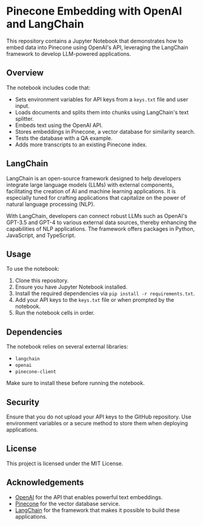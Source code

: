 # Pinecone Embedding with OpenAI and LangChain

This repository contains a Jupyter Notebook that demonstrates how to embed data into Pinecone using OpenAI's API, leveraging the LangChain framework to develop LLM-powered applications.

## Overview

The notebook includes code that:

- Sets environment variables for API keys from a `keys.txt` file and user input.
- Loads documents and splits them into chunks using LangChain's text splitter.
- Embeds text using the OpenAI API.
- Stores embeddings in Pinecone, a vector database for similarity search.
- Tests the database with a QA example.
- Adds more transcripts to an existing Pinecone index.

## LangChain

LangChain is an open-source framework designed to help developers integrate large language models (LLMs) with external components, facilitating the creation of AI and machine learning applications. It is especially tuned for crafting applications that capitalize on the power of natural language processing (NLP).

With LangChain, developers can connect robust LLMs such as OpenAI's GPT-3.5 and GPT-4 to various external data sources, thereby enhancing the capabilities of NLP applications. The framework offers packages in Python, JavaScript, and TypeScript.

## Usage

To use the notebook:

1. Clone this repository.
2. Ensure you have Jupyter Notebook installed.
3. Install the required dependencies via `pip install -r requirements.txt`.
4. Add your API keys to the `keys.txt` file or when prompted by the notebook.
5. Run the notebook cells in order.

## Dependencies

The notebook relies on several external libraries:

- `langchain`
- `openai`
- `pinecone-client`

Make sure to install these before running the notebook.

## Security
Ensure that you do not upload your API keys to the GitHub repository. Use environment variables or a secure method to store them when deploying applications.

## License

This project is licensed under the MIT License.

## Acknowledgements

- [OpenAI](https://openai.com/) for the API that enables powerful text embeddings.
- [Pinecone](https://www.pinecone.io/) for the vector database service.
- [LangChain](https://github.com/langchain-ai/langchain) for the framework that makes it possible to build these applications.


